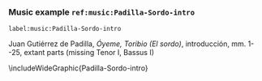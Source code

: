 ### Music example `ref:music:Padilla-Sordo-intro`
`label:music:Padilla-Sordo-intro`

Juan Gutiérrez de Padilla, *Óyeme, Toribio (El sordo)*, introducción, mm. 1--25,
extant parts (missing Tenor I, Bassus I)
<!--- mm., sign. -->

\includeWideGraphic{Padilla-Sordo-intro}

